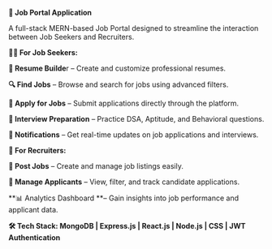 **🚀 Job Portal Application**

A full-stack MERN-based Job Portal designed to streamline the interaction between Job Seekers and Recruiters.


**👩‍💻 For Job Seekers:**

**🧾 Resume Builde**r – Create and customize professional resumes.

**🔍 Find Jobs** – Browse and search for jobs using advanced filters.

**💼 Apply for Jobs** – Submit applications directly through the platform.

**🧠 Interview Preparation** – Practice DSA, Aptitude, and Behavioral questions.

**🔔 Notifications** – Get real-time updates on job applications and interviews.

**🏢 For Recruiters:**

**📢 Post Jobs** – Create and manage job listings easily.

**👥 Manage Applicants** – View, filter, and track candidate applications.

**📊 Analytics Dashboard **– Gain insights into job performance and applicant data.

**🛠️ Tech Stack:
MongoDB | Express.js | React.js | Node.js | CSS | JWT Authentication**
